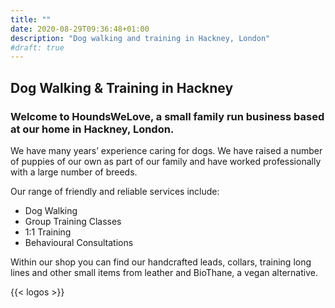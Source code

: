 ```yaml
---
title: ""
date: 2020-08-29T09:36:48+01:00
description: "Dog walking and training in Hackney, London"
#draft: true
---
```


## Dog Walking & Training in Hackney

### Welcome to HoundsWeLove, a small family run business based at our home in Hackney, London.

We have many years’ experience caring for dogs. We have raised a number of puppies of our own as part of our family and have worked professionally with a large number of breeds.

Our range of friendly and reliable services include:

- Dog Walking
- Group Training Classes
- 1:1 Training
- Behavioural Consultations

Within our shop you can find our handcrafted leads, collars, training long lines and other small items from leather and BioThane, a vegan alternative.

{{< logos >}}